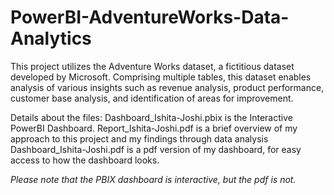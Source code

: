# PowerBI-AdventureWorks-Data-Analytics
This project utilizes the Adventure Works dataset, a fictitious dataset developed by Microsoft. Comprising multiple tables, this dataset enables analysis of various insights such as revenue analysis, product performance, customer base analysis, and identification of areas for improvement.

Details about the files:
Dashboard_Ishita-Joshi.pbix is the Interactive PowerBI Dashboard. 
Report_Ishita-Joshi.pdf is a brief overview of my approach to this project and my findings through data analysis
Dashboard_Ishita-Joshi.pdf is a pdf version of my dashboard, for easy access to how the dashboard looks. 

*Please note that the PBIX dashboard is interactive, but the pdf is not.*
